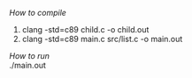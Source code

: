 *How to compile*  
1. clang -std=c89 child.c -o child.out
2. clang -std=c89 main.c src/list.c -o main.out

*How to run*  
./main.out